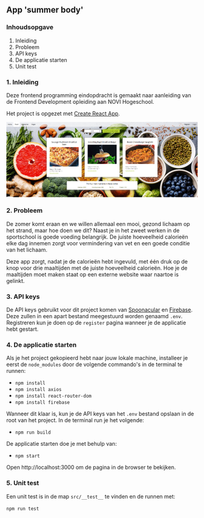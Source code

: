 ## App 'summer body'

### Inhoudsopgave

1. Inleiding
2. Probleem
3. API keys
4. De applicatie starten
5. Unit test

### 1. Inleiding

Deze frontend programming eindopdracht is gemaakt naar aanleiding van de Frontend Development opleiding aan NOVI Hogeschool.

Het project is opgezet met [Create React App](https://github.com/facebook/create-react-app).

![screen.png](src/assets/screen.png)

### 2. Probleem

De zomer komt eraan en we willen allemaal een mooi, gezond lichaam op het strand, maar hoe doen we dit? Naast je in het zweet werken in de sportschool is goede voeding belangrijk. De juiste hoeveelheid calorieën elke dag innemen zorgt voor vermindering van vet en een goede conditie van het lichaam.

Deze app zorgt, nadat je de calorieën hebt ingevuld, met één druk op de knop voor drie maaltijden met de juiste hoeveelheid calorieën. Hoe je de maaltijden moet maken staat op een externe website waar naartoe is gelinkt.

### 3. API keys

De API keys gebruikt voor dit project komen van [Spoonacular](https://spoonacular.com/food-api/) en
[Firebase](https://firebase.google.com/firebase). Deze zullen in een apart bestand meegestuurd worden genaamd `.env`. Registreren kun je doen op de `register` pagina wanneer je de applicatie hebt gestart.

### 4. De applicatie starten
Als je het project gekopieerd hebt naar jouw lokale machine, installeer je eerst de `node_modules` door de volgende commando's in de terminal te runnen:

- `npm install`
- `npm install axios`
- `npm install react-router-dom`
- `npm install firebase`

Wanneer dit klaar is, kun je de API keys van het `.env` bestand opslaan in de root van het project. In de terminal run je het volgende:

- `npm run build`

De applicatie starten doe je met behulp van:

- `npm start`

Open http://localhost:3000 om de pagina in de browser te bekijken.

### 5. Unit test

Een unit test is in de map `src/__test__` te vinden en de runnen met:

`npm run test`